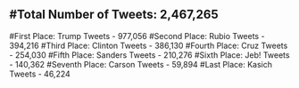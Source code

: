 #Total Number of Tweets: 2,467,265 
---
#First Place: Trump Tweets - 977,056
#Second Place: Rubio Tweets - 394,216
#Third Place: Clinton Tweets - 386,130
#Fourth Place: Cruz Tweets - 254,030
#Fifth Place: Sanders Tweets - 210,276
#Sixth Place: Jeb! Tweets - 140,362
#Seventh Place: Carson Tweets - 59,894
#Last Place: Kasich Tweets - 46,224
